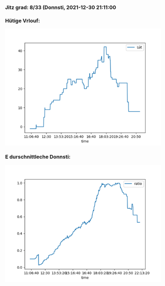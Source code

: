 ### Jitz grad: 8/33 (Donnsti, 2021-12-30 21:11:00

### Hütige Vrlouf:
![Graph](Today.png)

### E durschnittleche Donnsti:
![Graph](Donnsti.png)